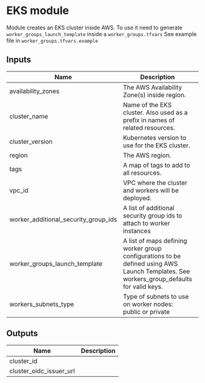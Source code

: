 # EKS module

Module creates an EKS cluster inside AWS.
To use it need to generate `worker_groups_launch_template` inside a `worker_groups.tfvars`
See example file in `worker_groups.tfvars.example`

<!-- BEGINNING OF PRE-COMMIT-TERRAFORM DOCS HOOK -->
## Inputs

| Name | Description | Type | Default | Required |
|------|-------------|:----:|:-----:|:-----:|
| availability\_zones | The AWS Availability Zone(s) inside region. | list | n/a | yes |
| cluster\_name | Name of the EKS cluster. Also used as a prefix in names of related resources. | string | n/a | yes |
| cluster\_version | Kubernetes version to use for the EKS cluster. | string | `"1.16"` | no |
| region | The AWS region. | string | n/a | yes |
| tags | A map of tags to add to all resources. | map(string) | `{}` | no |
| vpc\_id | VPC where the cluster and workers will be deployed. | string | n/a | yes |
| worker\_additional\_security\_group\_ids | A list of additional security group ids to attach to worker instances | list(string) | `[]` | no |
| worker\_groups\_launch\_template | A list of maps defining worker group configurations to be defined using AWS Launch Templates. See workers_group_defaults for valid keys. | any | `[]` | no |
| workers\_subnets\_type | Type of subnets to use on worker nodes: public or private | string | `"private"` | no |

## Outputs

| Name | Description |
|------|-------------|
| cluster\_id |  |
| cluster\_oidc\_issuer\_url |  |

<!-- END OF PRE-COMMIT-TERRAFORM DOCS HOOK -->

